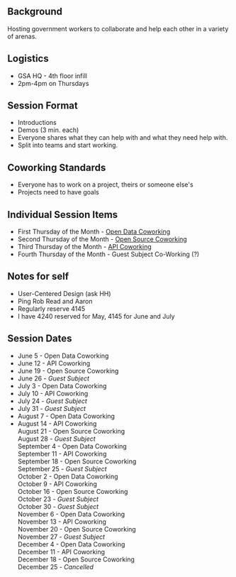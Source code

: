## Background 
Hosting government workers to collaborate and help each other in a variety of arenas.  

## Logistics 
* GSA HQ - 4th floor infill 
* 2pm-4pm on Thursdays 

## Session Format 
* Introductions 
* Demos (3 min. each)
* Everyone shares what they can help with and what they need help with.  
* Split into teams and start working.  

## Coworking Standards 
* Everyone has to work on a project, theirs or someone else's 
* Projects need to have goals

## Individual Session Items
* First Thursday of the Month - [Open Data Coworking](https://github.com/18F/Digital_Coworking//blob/master/opendata_coworking.md)
* Second Thursday of the Month - [Open Source Coworking](https://github.com/18F/Digital_Coworking//blob/master/opensource_coworking.md)
* Third Thursday of the Month - [API Coworking](https://github.com/18F/Digital_Coworking//blob/master/api_coworking.md)
* Fourth Thursday of the Month - Guest Subject Co-Working (?) 


## Notes for self
* User-Centered Design (ask HH)
* Ping Rob Read and Aaron 
* Regularly reserve 4145 
* I have 4240 reserved for May, 4145 for June and July

## Session Dates

* June 5 - Open Data Coworking 
* June 12 - API Coworking 
* June 19 - Open Source Coworking   
* June 26 - *Guest Subject*   
* July 3 - Open Data Coworking   
* July 10 - API Coworking   
* July 24 - *Guest Subject*   
* July 31 - *Guest Subject*   
* August 7 - Open Data Coworking  
* August 14 - API Coworking  
August 21 - Open Source Coworking  
August 28 - *Guest Subject*  
September 4 - Open Data Coworking  
September 11 - API Coworking  
September 18 - Open Source Coworking  
September 25 - *Guest Subject*  
October 2 - Open Data Coworking  
October 9 - API Coworking  
October 16 - Open Source Coworking  
October 23 - *Guest Subject*  
October 30 - *Guest Subject*  
November 6 - Open Data Coworking  
November 13 - API Coworking  
November 20 - Open Source Coworking  
November 27 - *Guest Subject*  
December 4 - Open Data Coworking  
December 11 - API Coworking  
December 18 - Open Source Coworking  
December 25 - *Cancelled*  







